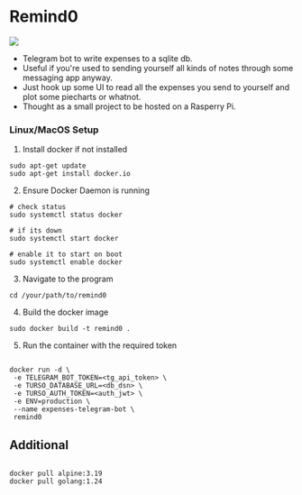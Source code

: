 # Remind0

<img src="https://media3.giphy.com/media/SEWEmCymjv8XDbsb8I/giphy.gif?cid=bd3ea57ep35h7i3oqy7gl1w5l4id0nkr90015z9224g39m1r&ep=v1_gifs_search&rid=giphy.gif&ct=g"/>

- Telegram bot to write expenses to a sqlite db.
- Useful if you're used to sending yourself all kinds of notes through some messaging app anyway.
- Just hook up some UI to read all the expenses you send to yourself and plot some piecharts or whatnot.
- Thought as a small project to be hosted on a Rasperry Pi.

### Linux/MacOS Setup

1. Install docker if not installed

```
sudo apt-get update
sudo apt-get install docker.io
```

2. Ensure Docker Daemon is running

```
# check status
sudo systemctl status docker

# if its down
sudo systemctl start docker

# enable it to start on boot
sudo systemctl enable docker
```

3. Navigate to the program

```
cd /your/path/to/remind0
```

4. Build the docker image

```
sudo docker build -t remind0 .
```

5. Run the container with the required token

```

docker run -d \
 -e TELEGRAM_BOT_TOKEN=<tg_api_token> \
 -e TURSO_DATABASE_URL=<db_dsn> \
 -e TURSO_AUTH_TOKEN=<auth_jwt> \
 -e ENV=production \
 --name expenses-telegram-bot \
 remind0

```

## Additional

```

docker pull alpine:3.19
docker pull golang:1.24

```
